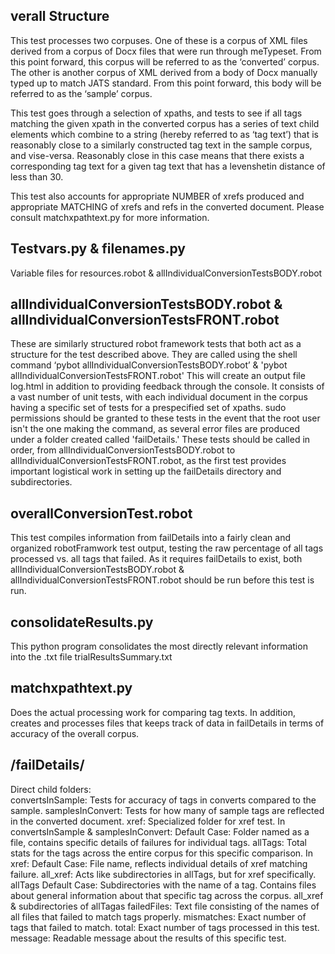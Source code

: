 verall Structure
-----------------
This test processes two corpuses. One of these is a corpus of XML files derived from a corpus of Docx files that were run through meTypeset. From this point forward, this corpus will be referred to as the ‘converted’ corpus. The other is another corpus of XML derived from a body of Docx manually typed up to match JATS standard. From this point forward, this body will be referred to as the ‘sample’ corpus. 

This test goes through a selection of xpaths, and tests to see if all tags matching the given xpath in the converted corpus has a series of text child elements which combine to a string (hereby referred to as ‘tag text’) that is reasonably close to a similarly constructed tag text in the sample corpus, and vise-versa. Reasonably close in this case means that there exists a corresponding tag text for a given tag text that has a levenshetin distance of less than 30.

This test also accounts for appropriate NUMBER of xrefs produced and appropriate MATCHING of xrefs and refs in the converted document. Please consult matchxpathtext.py for more information. 


Testvars.py & filenames.py
--------------------------
Variable files for resources.robot & allIndividualConversionTestsBODY.robot


allIndividualConversionTestsBODY.robot & allIndividualConversionTestsFRONT.robot 
--------------------------------------------------------------------------------
These are similarly structured robot framework tests that both act as a structure for the test described above. They are called using
the shell command ‘pybot allIndividualConversionTestsBODY.robot’ & 'pybot allIndividualConversionTestsFRONT.robot' This will create an output 
file log.html in addition to providing feedback through the console. It consists of a vast number of unit tests, with each individual document 
in the corpus having a specific set of tests for a prespecified set of xpaths. sudo permissions should be granted to these tests in the event 
that the root user isn't the one making the command, as several error files are produced under a folder created called 'failDetails.' These tests
should be called in order, from allIndividualConversionTestsBODY.robot to allIndividualConversionTestsFRONT.robot, as the first test provides important
logistical work in setting up the failDetails directory and subdirectories. 

overallConversionTest.robot
---------------------------
This test compiles information from failDetails into a fairly clean and organized robotFramwork test output, testing the raw percentage of all tags processed vs. all tags that failed. As it requires failDetails to exist, both allIndividualConversionTestsBODY.robot & allIndividualConversionTestsFRONT.robot should be run before this test is run. 

consolidateResults.py
---------------------
This python program consolidates the most directly relevant information into the .txt file trialResultsSummary.txt


matchxpathtext.py
-----------------
Does the actual processing work for comparing tag texts. In addition, creates and processes files that keeps track of data in failDetails in terms of accuracy of the overall corpus.

/failDetails/
-------------
Direct child folders: 	
						convertsInSample: Tests for accuracy of tags in converts compared to the sample. 
						samplesInConvert: Tests for how many of sample tags are reflected in the converted document. 
						xref: Specialized folder for xref test. 
In convertsInSample & samplesInConvert:
						Default Case: Folder named as a file, contains specific details of failures for individual tags.
						allTags: Total stats for the tags across the entire corpus for this specific comparison. 
In xref:
						Default Case: File name, reflects individual details of xref matching failure. 
						all_xref: Acts like subdirectories in allTags, but for xref specifically.  
allTags
						Default Case: Subdirectories with the name of a tag. Contains files about general information about that specific tag across the corpus. 
all_xref & subdirectories of allTagas
						failedFiles: Text file consisting of the names of all files that failed to match tags properly. 
						mismatches: Exact number of tags that failed to match. 
						total: Exact number of tags processed in this test. 
						message: Readable message about the results of this specific test. 
